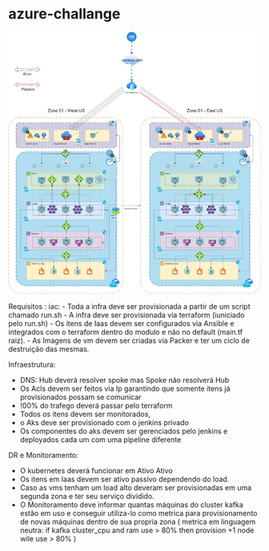 # azure-challange

![arq](./img/arq.jpg)


Requisitos :
  iac:
    -  Toda a infra deve ser provisionada a partir de um script chamado run.sh
    -  A infra deve ser provisionada via terraform (iuniciado pelo run.sh)
    - Os itens de Iaas devem ser configurados via Ansible e integrados com o terraform dentro do modulo e não no default (main.tf raiz).
    -  As Imagens de vm devem ser criadas via Packer e ter um ciclo de destruição das mesmas.

Infraestrutura: 
   - DNS: Hub deverá resolver spoke mas Spoke não resolverá Hub
   - Os Acls devem ser feitos via Ip garantindo que somente itens já provisionados possam se comunicar
   - !00% do trafego deverá passar pelo terraform
   - Todos os itens devem ser monitorados,
   - o Aks deve ser provisionado com o jenkins privado
   - Os componentes do aks devem ser gerenciados pelo jenkins e deployados cada um com uma pipeline diferente


DR e Monitoramento:
   - O kubernetes deverá funcionar em Ativo Ativo 
   - Os itens em Iaas devem ser ativo passivo dependendo do load.
   - Caso as vms tenham um load alto deveram ser provisionadas em uma segunda zona e ter seu serviço dividido.
   - O Monitoramento deve informar quantas máquinas do cluster kafka estão em uso e conseguir utiliza-lo como metrica para provisionamento de novas máquinas dentro de sua propria zona 
      ( metrica em linguagem neutra: 
           if kafka cluster_cpu and ram use > 80% then provision +1 node wile use > 80% )